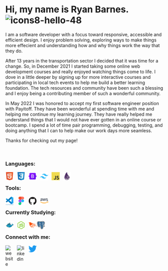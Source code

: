 # Hi, my name is Ryan Barnes. ![icons8-hello-48](https://user-images.githubusercontent.com/98102311/159750403-e1dcb4ae-81b9-44cf-a3e3-ed2734cc162a.png)


I am a software developer with a focus toward responsive, accessible and efficient design. I enjoy problem solving, exploring ways to make things more effecient and understanding how and why things work the way that they do. 

After 13 years in the transportation sector I decided that it was time for a change. So, in December 2021 I started taking some online web development courses and really enjoyed watching things come to life. I dove in a little deeper by signing up for more interactive courses and participating in local tech events to help me build a better learning foundation. The tech resources and community have been such a blessing and I enjoy being a contributing member of such a wonderful community. 

In May 2022 I was honored to accept my first software engineer position with Payitoff. They have been wonderful at spending time with me and helping me continue my learning journey. They have really helped me understand things that I would not have ever gotten in an online course or bootcamp. I spend a lot of time pair programming, debugging, testing, and doing anything that I can to help make our work days more seamless.

Thanks for checking out my page!

<br />

### Languages:

<img align="left" alt="HTML5" width="26px" src="https://github.com/devicons/devicon/blob/v2.15.1/icons/html5/html5-original.svg" style="padding-right:10px;" />
<img align="left" alt="CSS3" width="26px" src="https://github.com/devicons/devicon/blob/v2.15.1/icons/css3/css3-original.svg" style="padding-right:10px;" />
<img align="left" alt="bootstrap" width="26px" src="https://github.com/devicons/devicon/blob/v2.15.1/icons/bootstrap/bootstrap-original.svg" style="padding-right:10px;" />
<img align="left" alt="tailwind" width="26px" src="https://github.com/devicons/devicon/blob/v2.15.1/icons/tailwindcss/tailwindcss-plain.svg" style="padding-right:10px;" />
<img align="left" alt="JavaScript" width="26px" src="https://github.com/devicons/devicon/blob/v2.15.1/icons/javascript/javascript-original.svg" style="padding-right:10px;" />
<img align="left" alt="Elixir" width="26px" src="https://github.com/devicons/devicon/blob/v2.15.1/icons/elixir/elixir-original.svg" />

<br />

### Tools:

<img align="left" alt="Visual Studio Code" width="26px" src="https://github.com/devicons/devicon/blob/v2.15.1/icons/vscode/vscode-original-wordmark.svg" style="padding-right:10px;" />
<img align="left" alt="Figma" width="26px" src="https://github.com/devicons/devicon/blob/v2.15.1/icons/figma/figma-original.svg" style="padding-right:10px;" />
<img align="left" alt="GitHub" width="26px" src="https://github.com/devicons/devicon/blob/v2.15.1/icons/github/github-original.svg" style="padding-right:10px;" />
<img align="left" alt="AWS" width="26px" src="https://github.com/devicons/devicon/blob/v2.15.1/icons/amazonwebservices/amazonwebservices-original-wordmark.svg" />

<br />

### Currently Studying:

<img align="left" alt="Docker" width="26px" src="https://github.com/devicons/devicon/blob/v2.15.1/icons/docker/docker-original.svg" style="padding-right:10px;" />
<img align="left" alt="Node.js" width="26px" src="https://github.com/devicons/devicon/blob/v2.15.1/icons/nodejs/nodejs-original.svg" style="padding-right:10px;" />
<img align="left" alt="Phoenix" width="26px" src="https://github.com/devicons/devicon/blob/v2.15.1/icons/phoenix/phoenix-original.svg" />
<img align="left" alt="Postgres" width="26px" src="https://github.com/devicons/devicon/blob/v2.15.1/icons/postgresql/postgresql-original.svg" />

<br />

### Connect with me:
<a href="https://rbarnesokc.github.io/" class="website">
<img align="left" alt="website" width="26px" src="https://img.icons8.com/external-rabit-jes-outline-color-rabit-jes/62/000000/external-world-navigation-and-maps-rabit-jes-outline-color-rabit-jes.png" style="padding-right:10px;" /></a>

<a href="https://www.linkedin.com/in/ryan-barnes-okc/" class="linkedin">
<img align="left" alt="linkedin" width="26px" src="https://img.icons8.com/external-justicon-lineal-color-justicon/64/000000/external-linkedin-social-media-justicon-lineal-color-justicon.png" style="padding-right:10px;" /></a>

<a href="https://twitter.com/ryanbarnes_okc" class="twitter">
<img align="left" alt="twitter" width="26px" src="https://github.com/devicons/devicon/blob/v2.15.1/icons/twitter/twitter-original.svg" /></a>


